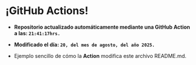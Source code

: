 # ¡GitHub Actions!
* **Repositorio actualizado automáticamente mediante una GitHub Action a las: `21:41:17hrs.`**
* **Modificado el día: `20, del mes de agosto, del año 2025.`**

* Ejemplo sencillo de cómo la **Action** modifica este archivo README.md.
